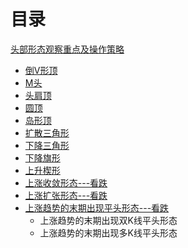# 目录
[头部形态观察重点及操作策略](https://weread.qq.com/web/reader/dc432630813ab77b3g0162fekd67323c0227d67d8ab4fb04)

   * [倒V形顶](https://weread.qq.com/web/reader/2a1327405933b42a14af962k35f3251024e35f4a8d46404)
   * [M头](https://weread.qq.com/web/reader/2a1327405933b42a14af962kd1f32d7024fd1fe173d0651)
   * [头肩顶](https://weread.qq.com/web/reader/2a1327405933b42a14af962kf03328d0250f033ab37c722)
   * [圆顶](https://weread.qq.com/web/reader/2a1327405933b42a14af962k43e327b025143ec517d680b)
   * [岛形顶](https://weread.qq.com/web/reader/2a1327405933b42a14af962k977321c02529778d5d2116b)
   * [扩散三角形](https://weread.qq.com/web/reader/2a1327405933b42a14af962kfe932230253fe9fc289c8a3)
   * [下降三角形](https://weread.qq.com/web/reader/2a1327405933b42a14af962k68d3221025468d30a95982e)
   * [下降旗形](https://weread.qq.com/web/reader/2a1327405933b42a14af962k3ef329302553ef815416990)
   * [上升楔形](https://weread.qq.com/web/reader/2a1327405933b42a14af962k93d32d9025693db85ed9e60) 
   * [上涨收敛形态---看跌](https://weread.qq.com/web/reader/de5328a07188d4d6de53636k182326e0221182be0c5ca23)
   * [上涨扩张形态---看跌](https://weread.qq.com/web/reader/de5328a07188d4d6de53636ke3632bd0222e369853df322)
   * [上涨趋势的末期出现平头形态---看跌](https://weread.qq.com/web/reader/de5328a07188d4d6de53636ke3632bd0222e369853df322)
     * 上涨趋势的末期出现双K线平头形态
     * 上涨趋势的末期出现多K线平头形态 

